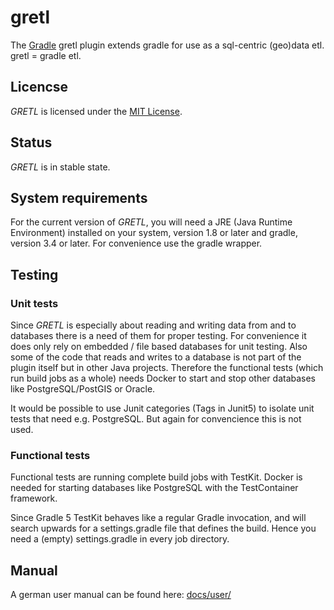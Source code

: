 # gretl

The [Gradle](http://www.gradle.org) gretl plugin extends gradle for use as a sql-centric
(geo)data etl. gretl = gradle etl.

## Licencse

_GRETL_ is licensed under the [MIT License](LICENSE).

## Status

_GRETL_ is in stable state.

## System requirements

For the current version of _GRETL_, you will need a JRE (Java Runtime Environment) installed on your system, version 1.8 or later and gradle, version 3.4 or later.
For convenience use the gradle wrapper.

## Testing

### Unit tests
Since _GRETL_ is especially about reading and writing data from and to databases there is a need of them for proper testing. For convenience it does only rely on embedded / file based databases for unit testing. Also some of the code that reads and writes to a database is not part of the plugin itself but in other Java projects. Therefore the functional tests (which run build jobs as a whole) needs Docker to start and stop other databases like PostgreSQL/PostGIS or Oracle.

It would be possible to use Junit categories (Tags in Junit5) to isolate unit tests that need e.g. PostgreSQL. But again for convencience this is not used.

### Functional tests
Functional tests are running complete build jobs with TestKit. Docker is needed for starting databases like PostgreSQL with the TestContainer framework.

Since Gradle 5 TestKit behaves like a regular Gradle invocation, and will search upwards for a settings.gradle file that defines the build. Hence you need a (empty) settings.gradle in every job directory. 

## Manual

A german user manual can be found here: [docs/user/](docs/user/index.md)
